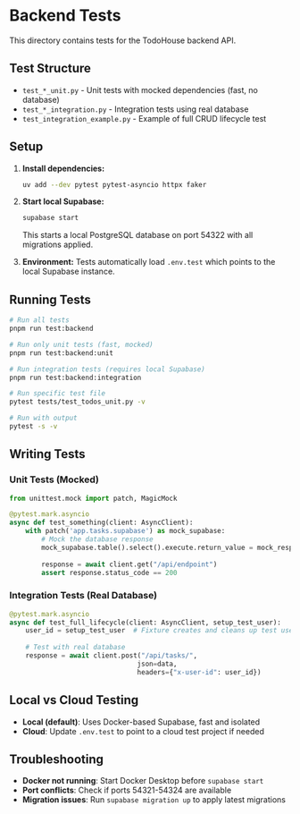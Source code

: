 # Backend Tests

This directory contains tests for the TodoHouse backend API.

## Test Structure

- `test_*_unit.py` - Unit tests with mocked dependencies (fast, no database)
- `test_*_integration.py` - Integration tests using real database
- `test_integration_example.py` - Example of full CRUD lifecycle test

## Setup

1. **Install dependencies:**
   ```bash
   uv add --dev pytest pytest-asyncio httpx faker
   ```

2. **Start local Supabase:**
   ```bash
   supabase start
   ```
   
   This starts a local PostgreSQL database on port 54322 with all migrations applied.

3. **Environment:**
   Tests automatically load `.env.test` which points to the local Supabase instance.

## Running Tests

```bash
# Run all tests
pnpm run test:backend

# Run only unit tests (fast, mocked)
pnpm run test:backend:unit

# Run integration tests (requires local Supabase)
pnpm run test:backend:integration

# Run specific test file
pytest tests/test_todos_unit.py -v

# Run with output
pytest -s -v
```

## Writing Tests

### Unit Tests (Mocked)
```python
from unittest.mock import patch, MagicMock

@pytest.mark.asyncio
async def test_something(client: AsyncClient):
    with patch('app.tasks.supabase') as mock_supabase:
        # Mock the database response
        mock_supabase.table().select().execute.return_value = mock_response
        
        response = await client.get("/api/endpoint")
        assert response.status_code == 200
```

### Integration Tests (Real Database)
```python
@pytest.mark.asyncio
async def test_full_lifecycle(client: AsyncClient, setup_test_user):
    user_id = setup_test_user  # Fixture creates and cleans up test user
    
    # Test with real database
    response = await client.post("/api/tasks/", 
                                json=data,
                                headers={"x-user-id": user_id})
```

## Local vs Cloud Testing

- **Local (default)**: Uses Docker-based Supabase, fast and isolated
- **Cloud**: Update `.env.test` to point to a cloud test project if needed

## Troubleshooting

- **Docker not running**: Start Docker Desktop before `supabase start`
- **Port conflicts**: Check if ports 54321-54324 are available
- **Migration issues**: Run `supabase migration up` to apply latest migrations